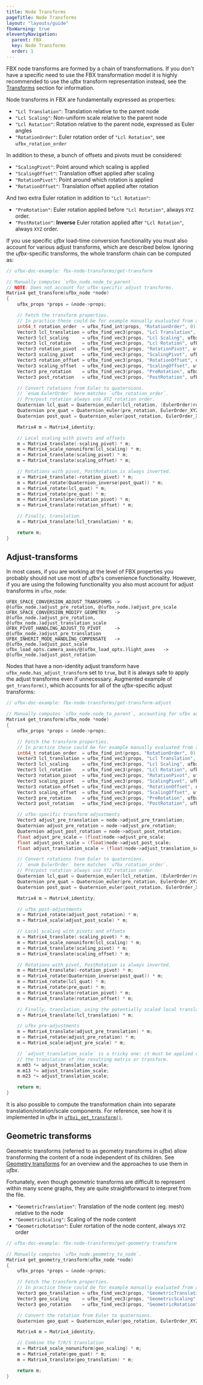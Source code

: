 ```yaml
---
title: Node Transforms
pageTitle: Node Transforms
layout: "layouts/guide"
fbxWarning: true
eleventyNavigation:
  parent: FBX
  key: Node Transforms
  order: 1
---
```


FBX node transforms are formed by a chain of transformations.
If you don't have a specific need to use the FBX transformation model it is highly recommended to use the *ufbx* transform representation instead,
see the [Transforms](/elements/nodes/#transforms) section for information.

Node transforms in FBX are fundamentally expressed as properties:

* `"Lcl Translation"`: Translation relative to the parent node
* `"Lcl Scaling"`: Non-uniform scale relative to the parent node
* `"Lcl Rotation"`: Rotation relative to the parent node, expressed as Euler angles
* `"RotationOrder"`: Euler rotation order of `"Lcl Rotation"`, see `ufbx_rotation_order`

In addition to these, a bunch of offsets and pivots must be considered:

* `"ScalingPivot"`: Point around which scaling is applied
* `"ScalingOffset"`: Translation offset applied after scaling
* `"RotationPivot"`: Point around which rotation is applied
* `"RotationOffset"`: Translation offset applied after rotation

And two extra Euler rotation in addition to `"Lcl Rotation"`:

* `"PreRotation"`: Euler rotation applied before `"Lcl Rotation"`, always `XYZ` order.
* `"PostRotation"`: **Inverse** Euler rotation applied after `"Lcl Rotation"`, always `XYZ` order.

If you use specific *ufbx* load-time conversion functionality you must also account for various adjust transforms,
which are described below.
Ignoring the *ufbx*-specific transforms, the whole transform chain can be computed as:

```cpp
// ufbx-doc-example: fbx-node-transforms/get-transform

// Manually computes `ufbx_node.node_to_parent`.
// NOTE: Does not account for ufbx-specific adjust transforms.
Matrix4 get_transform(ufbx_node *node)
{
    ufbx_props *props = &node->props;

    // Fetch the transform properties.
    // In practice these could be for example manually evaluated from animation curves.
    int64_t rotation_order  = ufbx_find_int(props, "RotationOrder", 0);
    Vector3 lcl_translation = ufbx_find_vec3(props, "Lcl Translation", ufbx_zero_vec3);
    Vector3 lcl_scaling     = ufbx_find_vec3(props, "Lcl Scaling", ufbx_zero_vec3);
    Vector3 lcl_rotation    = ufbx_find_vec3(props, "Lcl Rotation", ufbx_zero_vec3);
    Vector3 rotation_pivot  = ufbx_find_vec3(props, "RotationPivot", ufbx_zero_vec3);
    Vector3 scaling_pivot   = ufbx_find_vec3(props, "ScalingPivot", ufbx_zero_vec3);
    Vector3 rotation_offset = ufbx_find_vec3(props, "RotationOffset", ufbx_zero_vec3);
    Vector3 scaling_offset  = ufbx_find_vec3(props, "ScalingOffset", ufbx_zero_vec3);
    Vector3 pre_rotation    = ufbx_find_vec3(props, "PreRotation", ufbx_zero_vec3);
    Vector3 post_rotation   = ufbx_find_vec3(props, "PostRotation", ufbx_zero_vec3);

    // Convert rotations from Euler to quaternions.
    // `enum EulerOrder` here matches `ufbx_rotation_order`.
    // Pre/post rotation always use XYZ rotation order.
    Quaternion lcl_quat = Quaternion_euler(lcl_rotation, (EulerOrder)rotation_order);
    Quaternion pre_quat = Quaternion_euler(pre_rotation, EulerOrder_XYZ);
    Quaternion post_quat = Quaternion_euler(post_rotation, EulerOrder_XYZ);

    Matrix4 m = Matrix4_identity;

    // Local scaling with pivots and offsets
    m = Matrix4_translate(-scaling_pivot) * m;
    m = Matrix4_scale_nonuniform(lcl_scaling) * m;
    m = Matrix4_translate(scaling_pivot) * m;
    m = Matrix4_translate(scaling_offset) * m;

    // Rotations with pivot, PostRotation is always inverted.
    m = Matrix4_translate(-rotation_pivot) * m;
    m = Matrix4_rotate(Quaternion_inverse(post_quat)) * m;
    m = Matrix4_rotate(lcl_quat) * m;
    m = Matrix4_rotate(pre_quat) * m;
    m = Matrix4_translate(rotation_pivot) * m;
    m = Matrix4_translate(rotation_offset) * m;

    // Finally, translation
    m = Matrix4_translate(lcl_translation) * m;

    return m;
}
```

## Adjust-transforms

In most cases, if you are working at the level of FBX properties you probably should not use most of *ufbx*'s convenience functionality.
However, if you are using the following functionality you also must account for adjust transforms in `ufbx_node`:

    UFBX_SPACE_CONVERSION_ADJUST_TRANSFORMS -> @(ufbx_node.)adjust_pre_rotation, @(ufbx_node.)adjust_pre_scale
    UFBX_SPACE_CONVERSION_MODIFY_GEOMETRY   -> @(ufbx_node.)adjust_pre_rotation, @(ufbx_node.)adjust_translation_scale
    UFBX_PIVOT_HANDLING_ADJUST_TO_PIVOT     -> @(ufbx_node.)adjust_pre_translation
    UFBX_INHERIT_MODE_HANDLING_COMPENSATE   -> @(ufbx_node.)adjust_post_scale
    ufbx_load_opts.camera_axes/@(ufbx_load_opts.)light_axes   -> @(ufbx_node.)adjust_post_rotation

Nodes that have a non-identity adjust transform have `ufbx_node.has_adjust_transform` set to `true`,
but it is always safe to apply the adjust transforms even if unnecessary.
Augmented example of `get_transform()`, which accounts for all of the *ufbx*-specific adjust transforms:

```cpp
// ufbx-doc-example: fbx-node-transforms/get-transform-adjust

// Manually computes `ufbx_node.node_to_parent`, accounting for ufbx adjust transforms.
Matrix4 get_transform(ufbx_node *node)
{
    ufbx_props *props = &node->props;

    // Fetch the transform properties.
    // In practice these could be for example manually evaluated from animation curves.
    int64_t rotation_order  = ufbx_find_int(props, "RotationOrder", 0);
    Vector3 lcl_translation = ufbx_find_vec3(props, "Lcl Translation", ufbx_zero_vec3);
    Vector3 lcl_scaling     = ufbx_find_vec3(props, "Lcl Scaling", ufbx_zero_vec3);
    Vector3 lcl_rotation    = ufbx_find_vec3(props, "Lcl Rotation", ufbx_zero_vec3);
    Vector3 rotation_pivot  = ufbx_find_vec3(props, "RotationPivot", ufbx_zero_vec3);
    Vector3 scaling_pivot   = ufbx_find_vec3(props, "ScalingPivot", ufbx_zero_vec3);
    Vector3 rotation_offset = ufbx_find_vec3(props, "RotationOffset", ufbx_zero_vec3);
    Vector3 scaling_offset  = ufbx_find_vec3(props, "ScalingOffset", ufbx_zero_vec3);
    Vector3 pre_rotation    = ufbx_find_vec3(props, "PreRotation", ufbx_zero_vec3);
    Vector3 post_rotation   = ufbx_find_vec3(props, "PostRotation", ufbx_zero_vec3);

    // ufbx-specific transform adjustments
    Vector3 adjust_pre_translation = node->adjust_pre_translation;
    Quaternion adjust_pre_rotation = node->adjust_pre_rotation;
    Quaternion adjust_post_rotation = node->adjust_post_rotation;
    float adjust_pre_scale = (float)node->adjust_pre_scale;
    float adjust_post_scale = (float)node->adjust_post_scale;
    float adjust_translation_scale = (float)node->adjust_translation_scale;

    // Convert rotations from Euler to quaternions.
    // `enum EulerOrder` here matches `ufbx_rotation_order`.
    // Pre/post rotation always use XYZ rotation order.
    Quaternion lcl_quat = Quaternion_euler(lcl_rotation, (EulerOrder)rotation_order);
    Quaternion pre_quat = Quaternion_euler(pre_rotation, EulerOrder_XYZ);
    Quaternion post_quat = Quaternion_euler(post_rotation, EulerOrder_XYZ);

    Matrix4 m = Matrix4_identity;

    // ufbx post-adjustments
    m = Matrix4_rotate(adjust_post_rotation) * m;
    m = Matrix4_scale(adjust_post_scale) * m;

    // Local scaling with pivots and offsets
    m = Matrix4_translate(-scaling_pivot) * m;
    m = Matrix4_scale_nonuniform(lcl_scaling) * m;
    m = Matrix4_translate(scaling_pivot) * m;
    m = Matrix4_translate(scaling_offset) * m;

    // Rotations with pivot, PostRotation is always inverted.
    m = Matrix4_translate(-rotation_pivot) * m;
    m = Matrix4_rotate(Quaternion_inverse(post_quat)) * m;
    m = Matrix4_rotate(lcl_quat) * m;
    m = Matrix4_rotate(pre_quat) * m;
    m = Matrix4_translate(rotation_pivot) * m;
    m = Matrix4_translate(rotation_offset) * m;

    // Finally, translation, using the potentially scaled local translaiton.
    m = Matrix4_translate(lcl_translation) * m;

    // ufbx pre-adjustments
    m = Matrix4_translate(adjust_pre_translation) * m;
    m = Matrix4_rotate(adjust_pre_rotation) * m;
    m = Matrix4_scale(adjust_pre_scale) * m;

    // `adjust_translation_scale` is a tricky one: it must be applied only to
    // the translation of the resulting matrix or transform.
    m.m03 *= adjust_translation_scale;
    m.m13 *= adjust_translation_scale;
    m.m23 *= adjust_translation_scale;

    return m;
}
```

It is also possible to compute the transformation chain into separate translation/rotation/scale components.
For reference, see how it is implemented in *ufbx* in [`ufbxi_get_transform()`](https://github.com/ufbx/ufbx/blob/6dd7771ee215c7489a211b7aa259f1056ce14354/ufbx.c?ts=4#L21497-L21558).

## Geometric transforms

Geometric transforms (referred to as geometry transforms in *ufbx*) allow transforming the content of a node independent of its children.
See [Geometry transforms](/elements/nodes/#geometry-transforms) for an overview and the approaches to use them in *ufbx*.

Fortunately, even though geometric transforms are difficult to represent within many scene graphs,
they are quite straightforward to interpret from the file.

* `"GeometricTranslation"`: Translation of the node content (eg. mesh) relative to the node
* `"GeometricScaling"`: Scaling of the node content
* `"GeometricRotation"`: Euler rortation of the node content, always `XYZ` order

```cpp
// ufbx-doc-example: fbx-node-transforms/get-geometry-transform

// Manually computes `ufbx_node.geometry_to_node`.
Matrix4 get_geometry_transform(ufbx_node *node)
{
    ufbx_props *props = &node->props;

    // Fetch the transform properties.
    // In practice these could be for example manually evaluated from animation curves.
    Vector3 geo_translation = ufbx_find_vec3(props, "GeometricTranslation", ufbx_zero_vec3);
    Vector3 geo_scaling     = ufbx_find_vec3(props, "GeometricScaling", ufbx_zero_vec3);
    Vector3 geo_rotation    = ufbx_find_vec3(props, "GeometricRotation", ufbx_zero_vec3);

    // Convert the rotation from Euler to quaternions.
    Quaternion geo_quat = Quaternion_euler(geo_rotation, EulerOrder_XYZ);

    Matrix4 m = Matrix4_identity;

    // Combine the T/R/S translation
    m = Matrix4_scale_nonuniform(geo_scaling) * m;
    m = Matrix4_rotate(geo_quat) * m;
    m = Matrix4_translate(geo_translation) * m;

    return m;
}
```